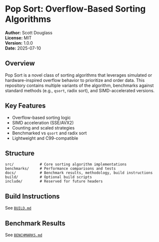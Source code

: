 # Pop Sort: Overflow-Based Sorting Algorithms

**Author:** Scott Douglass  
**License:** MIT  
**Version:** 1.0.0  
**Date:** 2025-07-10

## Overview

Pop Sort is a novel class of sorting algorithms that leverages simulated or hardware-inspired overflow behavior to prioritize and order data. This repository contains multiple variants of the algorithm, benchmarks against standard methods (e.g., `qsort`, radix sort), and SIMD-accelerated versions.

## Key Features

- Overflow-based sorting logic
- SIMD acceleration (SSE/AVX2)
- Counting and scaled strategies
- Benchmarked vs `qsort` and radix sort
- Lightweight and C99-compatible

## Structure

```
src/            # Core sorting algorithm implementations
benchmarks/     # Performance comparisons and tests
docs/           # Benchmark results, methodology, build instructions
build/          # Optional build scripts
include/        # Reserved for future headers
```

## Build Instructions

See [`BUILD.md`](docs/BUILD.md)

## Benchmark Results

See [`BENCHMARKS.md`](docs/BENCHMARKS.md)
